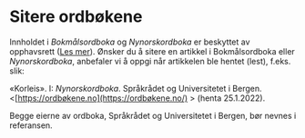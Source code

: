 # Sitere ordbøkene
Innholdet i _Bokmålsordboka_ og _Nynorskordboka_ er beskyttet av opphavsrett ([Les mer](/nob/about/open-data)). Ønsker du å sitere en artikkel i Bokmålsordboka eller _Nynorskordboka_, anbefaler vi å oppgi når artikkelen ble hentet (lest), f.eks. slik:

«Korleis». I: _Nynorskordboka_. Språkrådet og Universitetet i Bergen. <[https://ordbøkene.no](https://ordbøkene.no/) > (henta 25.1.2022).

Begge eierne av ordboka, Språkrådet og Universitetet i Bergen, bør nevnes i referansen.